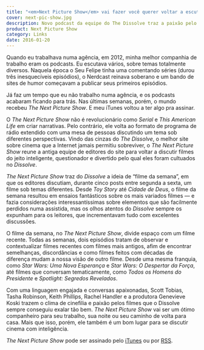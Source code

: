 ```yaml
---
title: "<em>Next Picture Show</em> vai fazer você querer voltar a escutar podcasts"
cover: next-pic-show.jpg
description: Novo podcast da equipe do The Dissolve traz a paixão pelo cinema de volta a Internet.
product: Next Picture Show
category: Links
date: 2016-01-20
---
```


Quando eu trabalhava numa agência, em 2012, minha melhor companhia de trabalho eram os podcasts. Eu escutava vários, sobre temas totalmente diversos. Naquela época o Seu Felipe tinha uma comentando séries (durou três inesquecíveis episódios), o Nerdcast reinava soberano e um bando de sites de humor começavam a publicar seus primeiros episódios.

Já faz um tempo que eu não trabalho numa agência, e os podcasts acabaram ficando para trás. Nas últimas semanas, porém, o mundo recebeu _The Next Picture Show_. E meu iTunes voltou a ter algo pra assinar.

O _The Next Picture Show_ não é revolucionário como _Serial_ e _This American Life_ em criar narrativas. Pelo contrário, ele volta ao formato de programa de rádio extendido com uma mesa de pessoas discutindo um tema sob diferentes perspectivas. Vindo das cinzas do _The Dissolve_, o melhor site sobre cinema que a Internet jamais permitiu sobreviver, o _The Next Picture Show_ reune a antiga equipe de editores do site para voltar a discutir filmes do jeito inteligente, questionador e divertido pelo qual eles foram cultuados no _Dissolve_.

_The Next Picture Show_ traz do _Dissolve_ a ideia de “filme da semana”, em que os editores discutiam, durante cinco posts entre segunda a sexta, um filme sob temas diferentes. Desde _Toy Story_ até _Cidade de Deus_, o filme da semana resultou em ensaios fantásticos sobre os mais variados filmes — e fazia considerações interessantíssimas sobre elementos que são facilmente perdidos numa assistida, mas os olhos atentos do _Dissolve_ sempre os expunham para os leitores, que incrementavam tudo com excelentes discussões.

O filme da semana, no _The Next Picture Show_, divide espaço com um filme recente. Todas as semanas, dois episódios tratam de observar e contextualizar filmes recentes com filmes mais antigos, afim de encontrar semelhanças, discordâncias e como filmes feitos com décadas de diferença mudam a nossa visão de outro filme. Desde uma mesma franquia, como _Star Wars: Uma Nova Esperança_ e _Star Wars: O Despertar da Força_, até filmes que conversam tematicamente, como _Todos os Homens do Presidente_ e _Spotlight: Segredos Revelados_.

Com uma linguagem engajada e conversas apaixonadas, Scott Tobias, Tasha Robinson, Keith Phillips, Rachel Handler e a produtora Genevieve Koski trazem o clima de cinefilia e paixão pelos filmes que o Dissolve sempre conseguiu exalar tão bem. _The Next Picture Show_ vai ser um ótimo companheiro para seu trabalho, sua noite ou seu caminho de volta para casa. Mais que isso, porém, ele também é um bom lugar para se discutir cinema com inteligência.

_The Next Picture Show_ pode ser assinado pelo [iTunes](https://itun.es/i6Y96Rf) ou por [RSS](feed://nextpictureshow.libsyn.com/rss).

